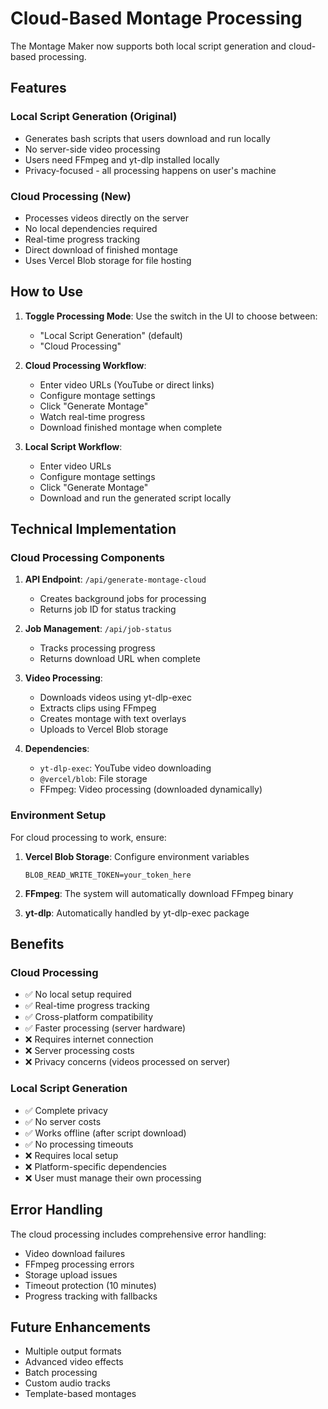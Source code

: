 # Cloud-Based Montage Processing

The Montage Maker now supports both local script generation and cloud-based processing.

## Features

### Local Script Generation (Original)
- Generates bash scripts that users download and run locally
- No server-side video processing
- Users need FFmpeg and yt-dlp installed locally
- Privacy-focused - all processing happens on user's machine

### Cloud Processing (New)
- Processes videos directly on the server
- No local dependencies required
- Real-time progress tracking
- Direct download of finished montage
- Uses Vercel Blob storage for file hosting

## How to Use

1. **Toggle Processing Mode**: Use the switch in the UI to choose between:
   - "Local Script Generation" (default)
   - "Cloud Processing"

2. **Cloud Processing Workflow**:
   - Enter video URLs (YouTube or direct links)
   - Configure montage settings
   - Click "Generate Montage"
   - Watch real-time progress
   - Download finished montage when complete

3. **Local Script Workflow**:
   - Enter video URLs
   - Configure montage settings
   - Click "Generate Montage"
   - Download and run the generated script locally

## Technical Implementation

### Cloud Processing Components

1. **API Endpoint**: `/api/generate-montage-cloud`
   - Creates background jobs for processing
   - Returns job ID for status tracking

2. **Job Management**: `/api/job-status`
   - Tracks processing progress
   - Returns download URL when complete

3. **Video Processing**:
   - Downloads videos using yt-dlp-exec
   - Extracts clips using FFmpeg
   - Creates montage with text overlays
   - Uploads to Vercel Blob storage

4. **Dependencies**:
   - `yt-dlp-exec`: YouTube video downloading
   - `@vercel/blob`: File storage
   - FFmpeg: Video processing (downloaded dynamically)

### Environment Setup

For cloud processing to work, ensure:

1. **Vercel Blob Storage**: Configure environment variables
   ```env
   BLOB_READ_WRITE_TOKEN=your_token_here
   ```

2. **FFmpeg**: The system will automatically download FFmpeg binary

3. **yt-dlp**: Automatically handled by yt-dlp-exec package

## Benefits

### Cloud Processing
- ✅ No local setup required
- ✅ Real-time progress tracking
- ✅ Cross-platform compatibility
- ✅ Faster processing (server hardware)
- ❌ Requires internet connection
- ❌ Server processing costs
- ❌ Privacy concerns (videos processed on server)

### Local Script Generation
- ✅ Complete privacy
- ✅ No server costs
- ✅ Works offline (after script download)
- ✅ No processing timeouts
- ❌ Requires local setup
- ❌ Platform-specific dependencies
- ❌ User must manage their own processing

## Error Handling

The cloud processing includes comprehensive error handling:

- Video download failures
- FFmpeg processing errors
- Storage upload issues
- Timeout protection (10 minutes)
- Progress tracking with fallbacks

## Future Enhancements

- Multiple output formats
- Advanced video effects
- Batch processing
- Custom audio tracks
- Template-based montages
